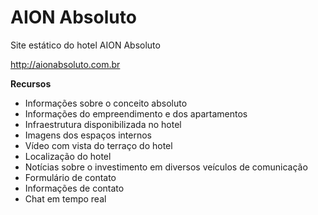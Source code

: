 # AION Absoluto

Site estático do hotel AION Absoluto

http://aionabsoluto.com.br

**Recursos**

 - Informações sobre o conceito absoluto
 - Informações do empreendimento e dos apartamentos
 - Infraestrutura disponibilizada no hotel
 - Imagens dos espaços internos
 - Vídeo com vista do terraço do hotel
 - Localização do hotel
 - Notícias sobre o investimento em diversos veículos de comunicação
 - Formulário de contato
 - Informações de contato
 - Chat em tempo real
